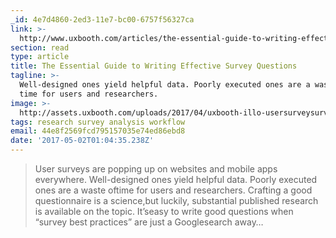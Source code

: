 ```yaml
---
_id: 4e7d4860-2ed3-11e7-bc00-6757f56327ca
link: >-
  http://www.uxbooth.com/articles/the-essential-guide-to-writing-effective-survey-questions/
section: read
type: article
title: The Essential Guide to Writing Effective Survey Questions
tagline: >-
  Well-designed ones yield helpful data. Poorly executed ones are a waste of
  time for users and researchers.
image: >-
  http://assets.uxbooth.com/uploads/2017/04/uxbooth-illo-usersurveysurvey1-1024x1024.png
tags: research survey analysis workflow
email: 44e8f2569fcd795157035e74ed86ebd8
date: '2017-05-02T01:04:35.238Z'
---
```

> User surveys are popping up on websites and mobile apps everywhere. Well-designed ones yield helpful data. Poorly executed ones are a waste oftime for users and researchers. Crafting a good questionnaire is a science,but luckily, substantial published research is available on the topic. It’seasy to write good questions when “survey best practices” are just a Googlesearch away…